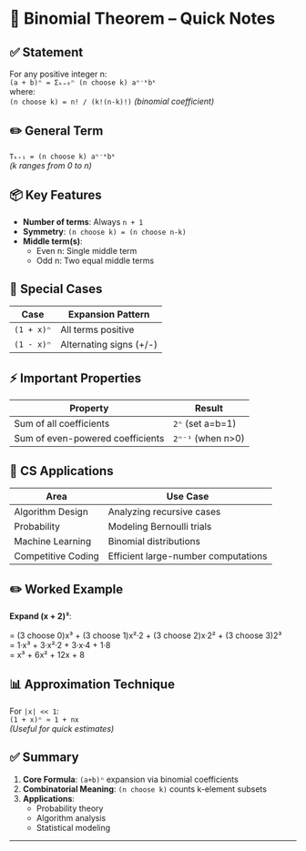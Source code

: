 # 🧩 Binomial Theorem – Quick Notes

## ✅ Statement
For any positive integer n:  
`(a + b)ⁿ = Σₖ₌₀ⁿ (n choose k) aⁿ⁻ᵏbᵏ`  
where:  
`(n choose k) = n! / (k!(n-k)!)` *(binomial coefficient)*

## ✏️ General Term
`Tₖ₊₁ = (n choose k) aⁿ⁻ᵏbᵏ`  
*(k ranges from 0 to n)*

## 📦 Key Features
- **Number of terms**: Always `n + 1`  
- **Symmetry**: `(n choose k) = (n choose n-k)`  
- **Middle term(s)**:  
  - Even n: Single middle term  
  - Odd n: Two equal middle terms  

## 🧠 Special Cases
| Case          | Expansion Pattern          |
|---------------|----------------------------|
| `(1 + x)ⁿ`    | All terms positive         |
| `(1 - x)ⁿ`    | Alternating signs (+/-)    |

## ⚡ Important Properties
| Property                      | Result                   |
|-------------------------------|--------------------------|
| Sum of all coefficients       | `2ⁿ` (set a=b=1)        |
| Sum of even-powered coefficients | `2ⁿ⁻¹` (when n>0)    |

## 🧠 CS Applications
| Area               | Use Case                                |
|--------------------|-----------------------------------------|
| Algorithm Design   | Analyzing recursive cases              |
| Probability        | Modeling Bernoulli trials              |
| Machine Learning   | Binomial distributions                 |
| Competitive Coding | Efficient large-number computations    |

## ✏️ Worked Example
**Expand (x + 2)³**:  
<br> = (3 choose 0)x³ + (3 choose 1)x²·2 + (3 choose 2)x·2² + (3 choose 3)2³
<br> = 1·x³ + 3·x²·2 + 3·x·4 + 1·8
<br> = x³ + 6x² + 12x + 8

## 📊 Approximation Technique
For `|x| << 1`:  
`(1 + x)ⁿ ≈ 1 + nx`  
*(Useful for quick estimates)*

## ✅ Summary
1. **Core Formula**: `(a+b)ⁿ` expansion via binomial coefficients  
2. **Combinatorial Meaning**: `(n choose k)` counts k-element subsets  
3. **Applications**:  
   - Probability theory  
   - Algorithm analysis  
   - Statistical modeling  

---